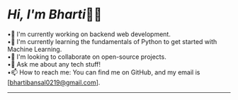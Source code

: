 # ***Hi, I'm Bharti***👨‍💻    
•🔭 I'm currently working on backend web development.  
•🌱 I'm currently learning the fundamentals of Python to get started with Machine Learning.  
•👯 I'm looking to collaborate on open-source projects.  
•💬 Ask me about any tech stuff!  
•📫 How to reach me: You can find me on GitHub, and my email is [bhartibansal0219@gmail.com].  
***
